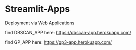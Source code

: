# Streamlit-Apps
Deployment via Web Applications

find DBSCAN_APP here:
https://dbscan-app.herokuapp.com/

find GP_APP here:
https://gp3-app.herokuapp.com/
